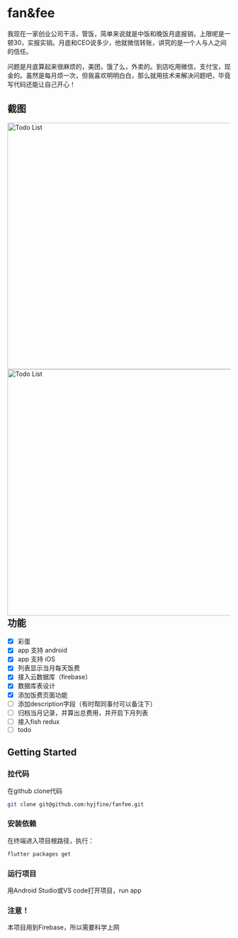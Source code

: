 # fan&fee

我现在一家创业公司干活，管饭，简单来说就是中饭和晚饭月底报销，上限呢是一顿30，实报实销。月底和CEO说多少，他就微信转账，讲究的是一个人与人之间的信任。

问题是月底算起来很麻烦的，美团，饿了么，外卖的。到店吃用微信，支付宝，现金的。虽然是每月烦一次，但我喜欢明明白白，那么就用技术来解决问题吧，毕竟写代码还能让自己开心！

## 截图

<img align="right" with="270" height="555" src ="http://doc.heyongjian.cn/fan-fee-0.jpg" alt="Todo List">
<img align="left" with="270" height="555"  src ="http://doc.heyongjian.cn/fan-fee-1.jpg" alt="Todo List">


## 功能

- [x] 彩蛋
- [x] app 支持 android
- [x] app 支持 iOS
- [x] 列表显示当月每天饭费
- [x] 接入云数据库（firebase）
- [x] 数据库表设计
- [x] 添加饭费页面功能
- [ ] 添加description字段（有时帮同事付可以备注下）
- [ ] 归档当月记录，并算出总费用，并开启下月列表
- [ ] 接入fish redux
- [ ] todo

## Getting Started

### 拉代码

在github clone代码

```zsh
git clone git@github.com:hyjfine/fanfee.git
```

### 安装依赖

在终端进入项目根路径，执行：

```zsh
flutter packages get
```

### 运行项目

用Android Studio或VS code打开项目，run app

### 注意！

本项目用到Firebase，所以需要科学上网


